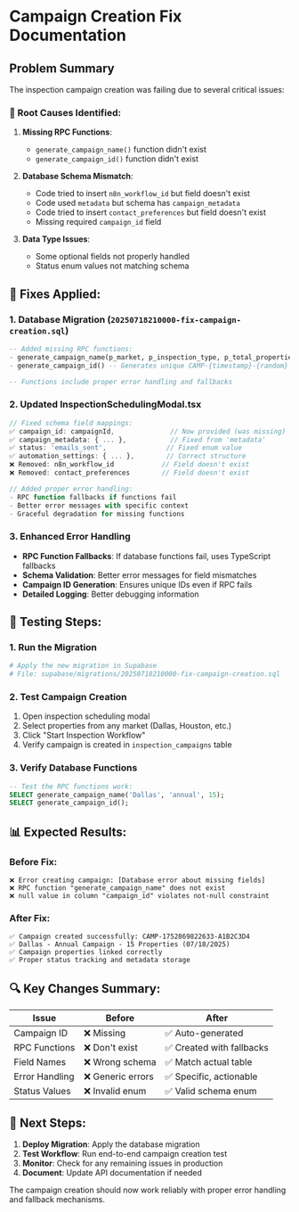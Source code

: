 # Campaign Creation Fix Documentation

## Problem Summary
The inspection campaign creation was failing due to several critical issues:

### 🚨 Root Causes Identified:

1. **Missing RPC Functions**: 
   - `generate_campaign_name()` function didn't exist
   - `generate_campaign_id()` function didn't exist

2. **Database Schema Mismatch**:
   - Code tried to insert `n8n_workflow_id` but field doesn't exist
   - Code used `metadata` but schema has `campaign_metadata`
   - Code tried to insert `contact_preferences` but field doesn't exist
   - Missing required `campaign_id` field

3. **Data Type Issues**:
   - Some optional fields not properly handled
   - Status enum values not matching schema

## 🔧 Fixes Applied:

### 1. Database Migration (`20250718210000-fix-campaign-creation.sql`)
```sql
-- Added missing RPC functions:
- generate_campaign_name(p_market, p_inspection_type, p_total_properties)
- generate_campaign_id() -- Generates unique CAMP-{timestamp}-{random} IDs

-- Functions include proper error handling and fallbacks
```

### 2. Updated InspectionSchedulingModal.tsx
```typescript
// Fixed schema field mappings:
✅ campaign_id: campaignId,              // Now provided (was missing)
✅ campaign_metadata: { ... },           // Fixed from 'metadata'  
✅ status: 'emails_sent',               // Fixed enum value
✅ automation_settings: { ... },        // Correct structure
❌ Removed: n8n_workflow_id            // Field doesn't exist
❌ Removed: contact_preferences        // Field doesn't exist

// Added proper error handling:
- RPC function fallbacks if functions fail
- Better error messages with specific context
- Graceful degradation for missing functions
```

### 3. Enhanced Error Handling
- **RPC Function Fallbacks**: If database functions fail, uses TypeScript fallbacks
- **Schema Validation**: Better error messages for field mismatches  
- **Campaign ID Generation**: Ensures unique IDs even if RPC fails
- **Detailed Logging**: Better debugging information

## 🧪 Testing Steps:

### 1. Run the Migration
```bash
# Apply the new migration in Supabase
# File: supabase/migrations/20250718210000-fix-campaign-creation.sql
```

### 2. Test Campaign Creation
1. Open inspection scheduling modal
2. Select properties from any market (Dallas, Houston, etc.)
3. Click "Start Inspection Workflow"
4. Verify campaign is created in `inspection_campaigns` table

### 3. Verify Database Functions
```sql
-- Test the RPC functions work:
SELECT generate_campaign_name('Dallas', 'annual', 15);
SELECT generate_campaign_id();
```

## 📊 Expected Results:

### Before Fix:
```
❌ Error creating campaign: [Database error about missing fields]
❌ RPC function "generate_campaign_name" does not exist
❌ null value in column "campaign_id" violates not-null constraint
```

### After Fix:
```
✅ Campaign created successfully: CAMP-1752869822633-A1B2C3D4
✅ Dallas - Annual Campaign - 15 Properties (07/18/2025)
✅ Campaign properties linked correctly
✅ Proper status tracking and metadata storage
```

## 🔍 Key Changes Summary:

| Issue | Before | After |
|-------|--------|--------|
| Campaign ID | ❌ Missing | ✅ Auto-generated |
| RPC Functions | ❌ Don't exist | ✅ Created with fallbacks |
| Field Names | ❌ Wrong schema | ✅ Match actual table |
| Error Handling | ❌ Generic errors | ✅ Specific, actionable |
| Status Values | ❌ Invalid enum | ✅ Valid schema enum |

## 🚀 Next Steps:

1. **Deploy Migration**: Apply the database migration
2. **Test Workflow**: Run end-to-end campaign creation test
3. **Monitor**: Check for any remaining issues in production
4. **Document**: Update API documentation if needed

The campaign creation should now work reliably with proper error handling and fallback mechanisms.
